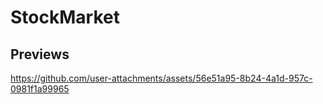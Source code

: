# StockMarket

## Previews

https://github.com/user-attachments/assets/56e51a95-8b24-4a1d-957c-0981f1a99965
